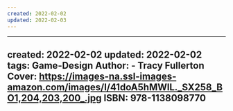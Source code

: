```yaml
---
created: 2022-02-02
updated: 2022-02-03
---
```

---
created: 2022-02-02
updated: 2022-02-02
tags: Game-Design
Author: 
    - Tracy Fullerton
Cover: https://images-na.ssl-images-amazon.com/images/I/41doA5hMWlL._SX258_BO1,204,203,200_.jpg
ISBN: 978-1138098770
---
